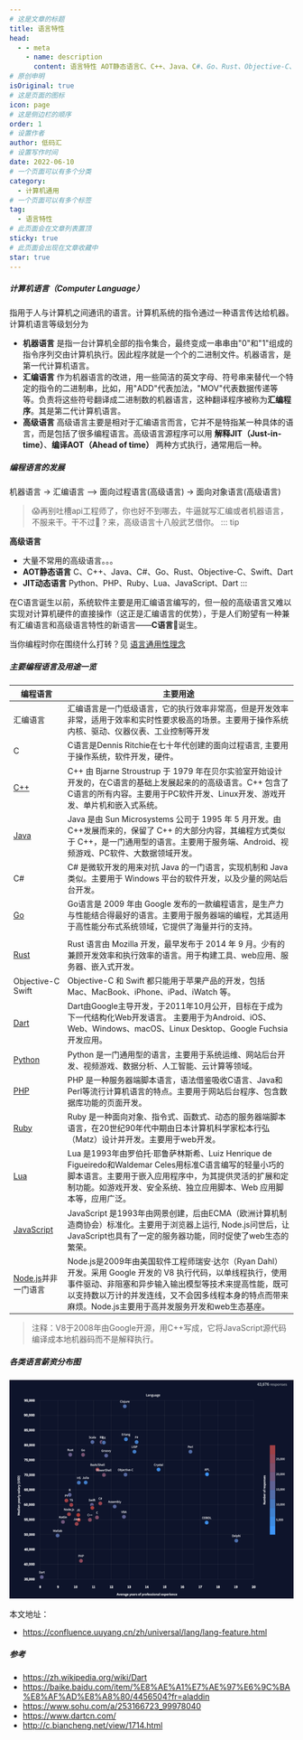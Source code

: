 ```yaml
---
# 这是文章的标题
title: 语言特性
head:
  - - meta
    - name: description
      content: 语言特性 AOT静态语言C、C++、Java、C#、Go、Rust、Objective-C、Swift、Dart，JIT动态语言，Python、PHP、Ruby、Lua、JavaScript、Dart，各类语言薪资分布图。
# 原创申明
isOriginal: true
# 这是页面的图标
icon: page
# 这是侧边栏的顺序
order: 1
# 设置作者
author: 低码汇
# 设置写作时间
date: 2022-06-10
# 一个页面可以有多个分类
category:
  - 计算机通用
# 一个页面可以有多个标签
tag:
  - 语言特性
# 此页面会在文章列表置顶
sticky: true
# 此页面会出现在文章收藏中
star: true
---
```


##### **计算机语言（Computer Language）**
指用于人与计算机之间通讯的语言。计算机系统的指令通过一种语言传达给机器。计算机语言等级划分为
- **机器语言**  是指一台计算机全部的指令集合，最终变成一串串由"0"和"1"组成的指令序列交由计算机执行。因此程序就是一个个的二进制文件。机器语言，是第一代计算机语言。
- **汇编语言**  作为机器语言的改进，用一些简洁的英文字母、符号串来替代一个特定的指令的二进制串，比如，用"ADD"代表加法，"MOV"代表数据传递等等。负责将这些符号翻译成二进制数的机器语言，这种翻译程序被称为**汇编程序**。其是第二代计算机语言。
- **高级语言**  高级语言主要是相对于汇编语言而言，它并不是特指某一种具体的语言，而是包括了很多编程语言。高级语言源程序可以用 **解释JIT（Just-in-time）**、**编译AOT（Ahead of time）** 两种方式执行，通常用后一种。

##### **编程语言的发展**
机器语言 -> 汇编语言 –> 面向过程语言(高级语言) -> 面向对象语言(高级语言)

> 😱再别吐槽api工程师了，你也好不到哪去，牛逼就写汇编或者机器语言，不服来干。干不过🤣？来，高级语言十八般武艺借你。
::: tip

**高级语言**
- 大量不常用的高级语言。。。
- **AOT静态语言** C、C++、Java、C#、Go、Rust、Objective-C、Swift、Dart
- **JIT动态语言** Python、PHP、Ruby、Lua、JavaScript、Dart
:::

在C语言诞生以前，系统软件主要是用汇编语言编写的，但一般的高级语言又难以实现对计算机硬件的直接操作（这正是汇编语言的优势），于是人们盼望有一种兼有汇编语言和高级语言特性的新语言——**C语言**🎉诞生。



当你编程时你在围绕什么打转？见 [语言通用性理念](./The-idea-of-​​language-universality.md)

##### **主要编程语言及用途一览**

| 编程语言                                                              | 主要用途                                                                                                                                                                                                                                                                        |
| --------------------------------------------------------------------- | ------------------------------------------------------------------------------------------------------------------------------------------------------------------------------------------------------------------------------------------------------------------------------- |
| 汇编语言                                                              | 汇编语言是一门低级语言，它的执行效率非常高，但是开发效率非常，适用于效率和实时性要求极高的场景。主要用于操作系统内核、驱动、仪器仪表、工业控制等开发                                                                                                                            |
| C                                                                     | C语言是Dennis Ritchie在七十年代创建的面向过程语言, 主要用于操作系统，软件开发，硬件。                                                                                                                                                                                           |
| [C++](https://isocpp.org/)                                            | C++ 由 Bjarne Stroustrup 于 1979 年在贝尔实验室开始设计开发的，在C语言的基础上发展起来的的高级语言。C++ 包含了C语言的所有内容。主要用于PC软件开发、Linux开发、游戏开发、单片机和嵌入式系统。                                                                                    |
| [Java](https://www.java.com/zh-CN)                                    | Java 是由 Sun Microsystems 公司于 1995 年 5 月开发。由 C++发展而来的，保留了 C++ 的大部分内容，其编程方式类似于 C++，是一门通用型的语言。主要用于服务端、Android、视频游戏、PC软件、大数据领域开发。                                                                            |
| C#                                                                    | C# 是微软开发的用来对抗 Java 的一门语言，实现机制和 Java 类似。主要用于 Windows 平台的软件开发，以及少量的网站后台开发。                                                                                                                                                        |
| [Go](https://go.dev/)                                                 | Go语言是 2009 年由 Google 发布的一款编程语言，是生产力与性能结合得最好的语言。主要用于服务器端的编程，尤其适用于高性能分布式系统领域，它提供了海量并行的支持。                                                                                                                  |
|                                                                       |
| [Rust](https://www.rust-lang.org/zh-CN)                               | Rust 语言由 Mozilla 开发，最早发布于 2014 年 9 月。少有的兼顾开发效率和执行效率的语言。用于构建工具、web应用、服务器、嵌入式开发。                                                                                                                                              |
| Objective-C Swift                                                     | Objective-C 和 Swift 都只能用于苹果产品的开发，包括 Mac、MacBook、iPhone、iPad、iWatch 等。                                                                                                                                                                                     |
| [Dart](https://www.dartcn.com/)                                       | Dart由Google主导开发，于2011年10月公开，目标在于成为下一代结构化Web开发语言。 主要用于为Android、iOS、Web、Windows、macOS、Linux Desktop、Google Fuchsia开发应用。                                                                                                              |
| [Python](https://www.python.org/)                                     | Python 是一门通用型的语言，主要用于系统运维、网站后台开发、视频游戏、数据分析、人工智能、云计算等领域。                                                                                                                                                                         |
| [PHP](https://www.php.cn/)                                            | PHP 是一种服务器端脚本语言，语法借鉴吸收C语言、Java和Perl等流行计算机语言的特点。主要用于网站后台程序、包含数据库功能的页面开发。                                                                                                                                               |
| [Ruby](https://www.ruby-lang.org/zh_cn/)                              | Ruby 是一种面向对象、指令式、函数式、动态的服务器端脚本语言，在20世纪90年代中期由日本计算机科学家松本行弘（Matz）设计并开发。主要用于web开发。                                                                                                                                  |
| [Lua](http://www.lua.org/map.html)                                    | Lua 是1993年由罗伯托·耶鲁萨林斯希、Luiz Henrique de Figueiredo和Waldemar Celes用标准C语言编写的轻量小巧的脚本语言。主要用于嵌入应用程序中，为其提供灵活的扩展和定制功能。如游戏开发、安全系统、独立应用脚本、Web 应用脚本等，应用广泛。                                         |
| [JavaScript](https://developer.mozilla.org/zh-CN/docs/Web/JavaScript) | JavaScript 是1993年由网景创建，后由ECMA（欧洲计算机制造商协会）标准化。主要用于浏览器上运行, Node.js问世后，让JavaScript也具有了一定的服务器功能，同时促使了web生态的繁荣。                                                                                                     |
| [Node.js](http://nodejs.cn/)并非一门语言                              | Node.js是2009年由美国软件工程师瑞安·达尔（Ryan Dahl）开发。采用 Google 开发的 V8 执行代码，以单线程执行，使用事件驱动、非阻塞和异步输入输出模型等技术来提高性能，既可以支持数以万计的并发连线，又不会因多线程本身的特点而带来麻烦。Node.js主要用于高并发服务开发和web生态基座。 |

> 注释：V8于2008年由Google开源，用C++写成，它将JavaScript源代码编译成本地机器码而不是解释执行。

##### **各类语言薪资分布图**
![](/images/各类语言薪资分布图.png)

本文地址：
- https://confluence.uuyang.cn/zh/universal/lang/lang-feature.html
##### 参考
* https://zh.wikipedia.org/wiki/Dart
* https://baike.baidu.com/item/%E8%AE%A1%E7%AE%97%E6%9C%BA%E8%AF%AD%E8%A8%80/4456504?fr=aladdin
* https://www.sohu.com/a/253166723_99978040
* https://www.dartcn.com/
* http://c.biancheng.net/view/1714.html